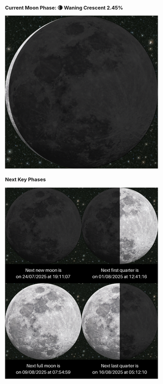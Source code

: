 ### Current Moon Phase: 🌘 Waning Crescent 2.45%
![Moon Phase](moonphase.png)
### Next Key Phases
![Gallery](gallery.png)